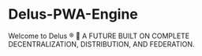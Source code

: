 # Delus-PWA-Engine
Welcome to Delus ® 🐾 A FUTURE BUILT ON COMPLETE DECENTRALIZATION, DISTRIBUTION, AND FEDERATION.
